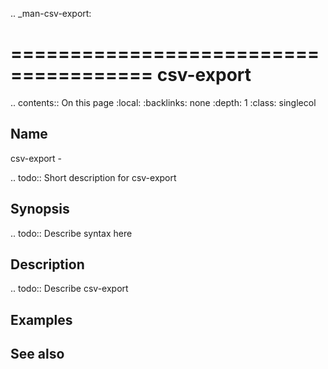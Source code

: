 .. _man-csv-export:

======================================
csv-export
======================================

.. contents:: On this page
    :local:
    :backlinks: none
    :depth: 1
    :class: singlecol

Name
----
csv-export - 

.. todo::
    Short description for csv-export

Synopsis
--------
.. todo::
   Describe syntax here

Description
-----------
.. todo::
    Describe csv-export

Examples
--------

See also
--------

